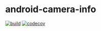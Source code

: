 # android-camera-info
[![build](https://github.com/amoseui/android-camera-info/actions/workflows/main.yml/badge.svg?branch=main)](https://github.com/amoseui/android-camera-info/actions/workflows/main.yml)
[![codecov](https://codecov.io/gh/amoseui/android-camera-info/branch/main/graph/badge.svg?token=oFpsuksGMc)](https://codecov.io/gh/amoseui/android-camera-info)
